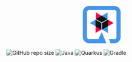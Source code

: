 <p align="center">
    <img src="assets/quarkus.png" alt="quarkus" width="100">  
</p>

![GitHub repo size](https://img.shields.io/github/repo-size/hikmetkutuk/quarkus-microservice?color=inactive&logo=github&style=for-the-badge)
![Java](https://img.shields.io/static/v1?&logo=openjdk&label=java&message=17&color=f29111&style=for-the-badge)
![Quarkus](https://img.shields.io/static/v1?&logo=quarkus&label=quarkus&message=3.15.1&color=ff004a&style=for-the-badge)
![Gradle](https://img.shields.io/static/v1?&logo=gradle&label=gradle&message=8.9&color=32abc2&style=for-the-badge)